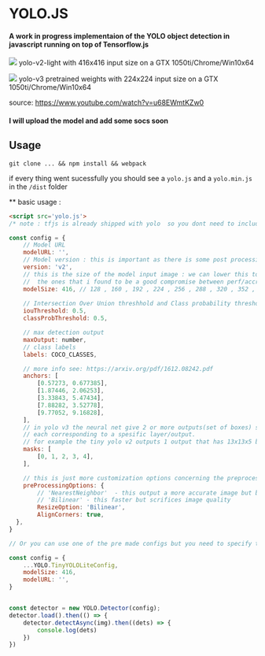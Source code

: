 # YOLO.JS
#### A work in progress implementaion of the YOLO object detection in javascript running on top of Tensorflow.js 
![](img/yolo-light-v2.gif)
yolo-v2-light with 416x416 input size on a GTX 1050ti/Chrome/Win10x64


![](img/yolo-full-v3.gif)
yolo-v3 pretrained weights with 224x224 input size on a GTX 1050ti/Chrome/Win10x64

source: https://www.youtube.com/watch?v=u68EWmtKZw0

#### I will upload the model and add some socs soon

## Usage
```
git clone ... && npm install && webpack
```
if every thing went sucessfully you should see a `yolo.js` and a `yolo.min.js` in the `/dist` folder

** basic usage : 
```html
<script src='yolo.js'>
/* note : tfjs is already shipped with yolo  so you dont need to include it  */
```

```javascript
const config = {
    // Model URL
    modelURL: '',
    // Model version : this is important as there is some post processing changes 'v2' ||'v3'
    version: 'v2',
    // this is the size of the model input image : we can lower this to gain more performance
    //  the ones that i found to be a good compromise between perf/accracy are 224, 256, 320
    modelSize: 416, // 128 , 160 , 192 , 224 , 256 , 288 , 320 , 352 , 384 , 416,
    
    // Intersection Over Union threshhold and Class probability threshold  we use this to filter the output of the neural net
    iouThreshold: 0.5,
    classProbThreshold: 0.5,

    // max detection output
    maxOutput: number,
    // class labels
    labels: COCO_CLASSES,

    // more info see: https://arxiv.org/pdf/1612.08242.pdf
    anchors: [
        [0.57273, 0.677385],
        [1.87446, 2.06253],
        [3.33843, 5.47434],
        [7.88282, 3.52778],
        [9.77052, 9.16828],
    ],
    // in yolo v3 the neural net give 2 or more outputs(set of boxes) so this mask splits the anchors to groups
    // each corresponding to a spesific layer/output.
    // for example the tiny yolo v2 outputs 1 output that has 13x13x5 boxes (if you use 416 as a model size)
    masks: [
        [0, 1, 2, 3, 4],
    ],

    // this is just more customization options concerning the preprocessing  pahse
    preProcessingOptions: {
        // 'NearestNeighbor'  - this output a more accurate image but but take a bit longer
        // 'Bilinear' - this faster but scrifices image quality
        ResizeOption: 'Bilinear',
        AlignCorners: true,
  },
}

// Or you can use one of the pre made configs but you need to specify the model url yourself //

const config = {
    ...YOLO.TinyYOLOLiteConfig,
    modelSize: 416,
    modelURL: '',
}


const detector = new YOLO.Detector(config);
detector.load().then(() => {
    detector.detectAsync(img).then((dets) => {
        console.log(dets)
    })
})


```
